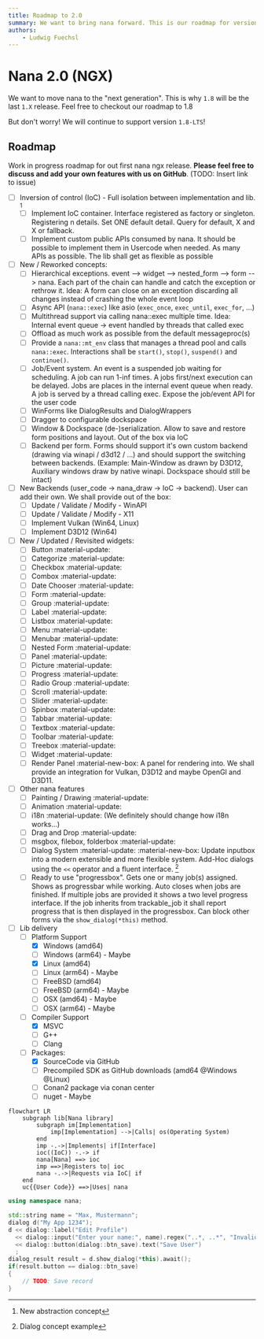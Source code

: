 ```yaml
---
title: Roadmap to 2.0
summary: We want to bring nana forward. This is our roadmap for version 2.0
authors:
    - Ludwig Fuechsl
---
```


# Nana 2.0 (NGX)
We want to move nana to the "next generation". This is why `1.8` will be the last `1.X` release. Feel free to checkout our roadmap to 1.8 

But don't worry! We will continue to support version `1.8-LTS`!

## Roadmap
Work in progress roadmap for out first nana ngx release. **Please feel free to discuss and add your own features with us on GitHub**. (TODO: Insert link to issue)

- [ ] Inversion of control (IoC) - Full isolation between implementation and lib. [^1]
    * [ ] Implement IoC container. Interface registered as factory or singleton. Registering n details. Set ONE default detail. Query for default, X and X or fallback.
    * [ ] Implement custom public APIs consumed by nana. It should be possible to implement them in Usercode when needed. As many APIs as possible. The lib shall get as flexible as possible
- [ ] New / Reworked concepts:
    * [ ] Hierarchical exceptions. event --> widget --> nested_form --> form --> nana. Each part of the chain can handle and catch the exception or rethrow it. Idea: A form can close on an exception discarding all changes instead of crashing the whole event loop
    * [ ] Async API (`nana::exec`) like asio (`exec_once`, `exec_until`, `exec_for`, ...)
    * [ ] Multithread support via calling nana::exec multiple time. Idea: Internal event queue -> event handled by threads that called exec
    * [ ] Offload as much work as possible from the default messageproc(s)
    * [ ] Provide a `nana::mt_env` class that manages a thread pool and calls `nana::exec`. Interactions shall be `start()`, `stop()`, `suspend()` and `continue()`.
    * [ ] Job/Event system. An event is a suspended job waiting for scheduling. A job can run 1-inf times. A jobs first/next execution can be delayed. Jobs are places in the internal event queue when ready. A job is served by a thread calling exec. Expose the job/event API for the user code
    * [ ] WinForms like DialogResults and DialogWrappers
    * [ ] Dragger to configurable dockspace
    * [ ] Window & Dockspace (de-)serialization. Allow to save and restore form positions and layout. Out of the box via IoC
    * [ ] Backend per form. Forms should support it's own custom backend (drawing via winapi / d3d12 / ...) and should support the switching between backends. (Example: Main-Window as drawn by D3D12, Auxiliary windows draw by native winapi. Dockspace should still be intact)
- [ ] New Backends (user_code -> nana_draw -> IoC -> backend). User can add their own. We shall provide out of the box:
    * [ ] Update / Validate / Modify - WinAPI
    * [ ] Update / Validate / Modify - X11
    * [ ] Implement Vulkan (Win64, Linux)
    * [ ] Implement D3D12 (Win64)
- [ ] New / Updated / Revisited widgets:
    * [ ] Button :material-update:
    * [ ] Categorize :material-update:
    * [ ] Checkbox :material-update:
    * [ ] Combox :material-update:
    * [ ] Date Chooser :material-update:
    * [ ] Form :material-update:
    * [ ] Group :material-update:
    * [ ] Label :material-update:
    * [ ] Listbox :material-update:
    * [ ] Menu :material-update:
    * [ ] Menubar :material-update:
    * [ ] Nested Form :material-update:
    * [ ] Panel :material-update:
    * [ ] Picture :material-update:
    * [ ] Progress :material-update:
    * [ ] Radio Group :material-update:
    * [ ] Scroll :material-update:
    * [ ] Slider :material-update:
    * [ ] Spinbox :material-update:
    * [ ] Tabbar :material-update:
    * [ ] Textbox :material-update:
    * [ ] Toolbar :material-update:
    * [ ] Treebox :material-update:
    * [ ] Widget :material-update:
    * [ ] Render Panel :material-new-box: A panel for rendering into. We shall provide an integration for Vulkan, D3D12 and maybe OpenGl and D3D11.
- [ ] Other nana features
    * [ ] Painting / Drawing :material-update:
    * [ ] Animation :material-update:
    * [ ] i18n :material-update: (We definitely should change how i18n works...)
    * [ ] Drag and Drop :material-update:
    * [ ] msgbox, filebox, folderbox :material-update:
    * [ ] Dialog System :material-update: :material-new-box: Update inputbox into a modern extensible and more flexible system. Add-Hoc dialogs using the `<<` operator and a fluent interface. [^2]
    * [ ] Ready to use "progressbox". Gets one or many job(s) assigned. Shows as progressbar while working. Auto closes when jobs are finished. If multiple jobs are provided it shows a two level progress interface. If the job inherits from trackable_job it shall report progress that is then displayed in the progressbox. Can block other forms via the `show_dialog(*this)` method.  
- [ ] Lib delivery 
    * [ ] Platform Support
        - [x] Windows (amd64)
        - [ ] Windows (arm64) - Maybe
        - [x] Linux (amd64)
        - [ ] Linux (arm64) - Maybe
        - [ ] FreeBSD (amd64) 
        - [ ] FreeBSD (arm64) - Maybe
        - [ ] OSX (amd64) - Maybe
        - [ ] OSX (arm64) - Maybe
    * [ ] Compiler Support
        - [x] MSVC
        - [ ] G++
        - [ ] Clang
    * [ ] Packages:
        - [x] SourceCode via GitHub
        - [ ] Precompiled SDK as GitHub downloads (amd64 @Windows @Linux)
        - [ ] Conan2 package via conan center 
        - [ ] nuget - Maybe

[^1]: New abstraction concept
```mermaid
flowchart LR
    subgraph lib[Nana library]
        subgraph im[Implementation]
            imp[Implementation] -->|Calls| os(Operating System)
        end
        imp -.->|Implements| if[Interface]
        ioc((IoC)) -.-> if
        nana[Nana] ==> ioc
        imp ==>|Registers to| ioc
        nana -.->|Requests via IoC| if
    end
    uc{{User Code}} ==>|Uses| nana
```
[^2]: Dialog concept example
```cpp
using namespace nana;

std::string name = "Max, Mustermann";
dialog d("My App 1234");
d << dialog::label("Edit Profile") 
  << dialog::input("Enter your name:", name).regex("..*, ..*", "Invalid format") 
  << dialog::button(dialog::btn_save).text("Save User")
  ; 
dialog_result result = d.show_dialog(*this).await();
if(result.button == dialog::btn_save)
{
    // TODO: Save record
}
```